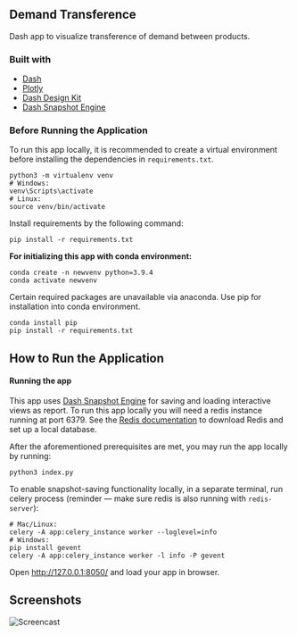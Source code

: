 ## Demand Transference
Dash app to visualize transference of demand between products.

### Built with
* [Dash](https://plot.ly/dash/)
* [Plotly](https://plot.ly/python/)
* [Dash Design Kit](https://plot.ly/dash/design-kit)
* [Dash Snapshot Engine](https://plot.ly/dash/snapshot-engine/)

### Before Running the Application
To run this app locally, it is recommended to create a virtual environment before installing the dependencies in `requirements.txt`.

```
python3 -m virtualenv venv  
# Windows: 
venv\Scripts\activate
# Linux: 
source venv/bin/activate
```
Install requirements by the following command:

```
pip install -r requirements.txt
```

**For initializing this app with conda environment:**
```
conda create -n newvenv python=3.9.4
conda activate newvenv
```

Certain required packages are unavailable via anaconda. Use pip for installation into conda environment.

```
conda install pip
pip install -r requirements.txt
```


## How to Run the Application

#### Running the app
This app uses [Dash Snapshot Engine](https://plot.ly/dash/snapshot-engine/) for saving and loading interactive views as report.
To run this app locally you will need a redis instance running at port 6379. See the [Redis documentation](https://redis.io/documentation) to download Redis and set up a local database.

After the aforementioned prerequisites are met, you may run the app locally by running:

```
python3 index.py
```

To enable snapshot-saving functionality locally, in a separate terminal, run celery process (reminder — make sure redis is also running with `redis-server`):

```
# Mac/Linux:
celery -A app:celery_instance worker --loglevel=info
# Windows:
pip install gevent
celery -A app:celery_instance worker -l info -P gevent
```

Open http://127.0.0.1:8050/ and load your app in browser.

## Screenshots
 ![Screencast](assets/app_screenshot.png)


